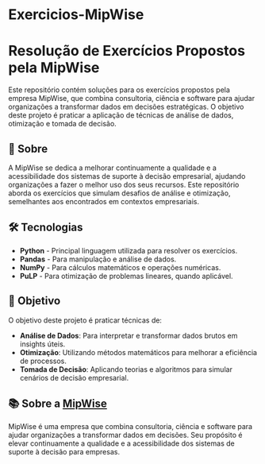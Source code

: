 # Exercicios-MipWise
# Resolução de Exercícios Propostos pela MipWise

Este repositório contém soluções para os exercícios propostos pela empresa MipWise, que combina consultoria, ciência e software para ajudar organizações a transformar dados em decisões estratégicas. O objetivo deste projeto é praticar a aplicação de técnicas de análise de dados, otimização e tomada de decisão.

## 📝 Sobre

A MipWise se dedica a melhorar continuamente a qualidade e a acessibilidade dos sistemas de suporte à decisão empresarial, ajudando organizações a fazer o melhor uso dos seus recursos. Este repositório aborda os exercícios que simulam desafios de análise e otimização, semelhantes aos encontrados em contextos empresariais.

## 🛠️ Tecnologias

- **Python** - Principal linguagem utilizada para resolver os exercícios.
- **Pandas** - Para manipulação e análise de dados.
- **NumPy** - Para cálculos matemáticos e operações numéricas.
- **PuLP** - Para otimização de problemas lineares, quando aplicável.


## 🎯 Objetivo

O objetivo deste projeto é praticar técnicas de:
- **Análise de Dados**: Para interpretar e transformar dados brutos em insights úteis.
- **Otimização**: Utilizando métodos matemáticos para melhorar a eficiência de processos.
- **Tomada de Decisão**: Aplicando teorias e algoritmos para simular cenários de decisão empresarial.

## 📚 Sobre a [MipWise](https://www.mipwise.com)

MipWise é uma empresa que combina consultoria, ciência e software para ajudar organizações a transformar dados em decisões. Seu propósito é elevar continuamente a qualidade e a acessibilidade dos sistemas de suporte à decisão para empresas.

